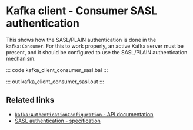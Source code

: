# Kafka client - Consumer SASL authentication

This shows how the SASL/PLAIN authentication is done in the `kafka:Consumer`. For this to work properly, an active Kafka server must be present, and it should be configured to use the SASL/PLAIN authentication mechanism.

::: code kafka_client_consumer_sasl.bal :::

::: out kafka_client_consumer_sasl.out :::

## Related links
- [`kafka:AuthenticationConfiguration` - API documentation](https://lib.ballerina.io/ballerinax/kafka/3.4.0/records/AuthenticationConfiguration)
- [SASL authentication - specification](https://github.com/ballerina-platform/module-ballerinax-kafka/blob/master/docs/spec/spec.md#4212-secure-client)
